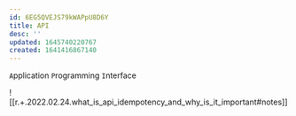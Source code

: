 ```yaml
---
id: 6EG5QVEJS79kWAPpU8D6Y
title: API
desc: ''
updated: 1645740220767
created: 1641416867140
---
```


`A`pplication `P`rogramming `I`nterface

![[r.+.2022.02.24.what_is_api_idempotency_and_why_is_it_important#notes]]
